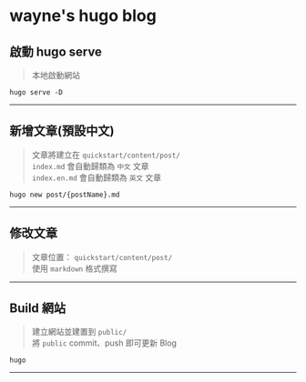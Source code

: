 # wayne's hugo blog

## 啟動 hugo serve  

> 本地啟動網站  

```shell
hugo serve -D
```

---

## 新增文章(預設中文)  

> 文章將建立在 `quickstart/content/post/`  
> `index.md` 會自動歸類為 `中文` 文章  
> `index.en.md` 會自動歸類為 `英文` 文章  

```shell
hugo new post/{postName}.md
```

---

## 修改文章  

> 文章位置： `quickstart/content/post/`  
> 使用 `markdown` 格式撰寫  

---

## Build 網站  

> 建立網站並建置到 `public/`  
> 將 `public` commit、push 即可更新 Blog  

```shell
hugo
```

---
